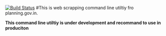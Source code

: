 [![Build Status](https://travis-ci.org/vinaymavi/planningonline.gov.in.svg?branch=master)](https://travis-ci.org/vinaymavi/planningonline.gov.in)
#This is web scrapping command line utiltiy fro planning.gov.in.

**This command line utiltiy is under development and recommand to use in produciton**